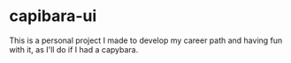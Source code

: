 # capibara-ui
This is a personal project I made to develop my career path and having fun with it, as I'll do if I had a capybara.
